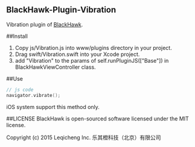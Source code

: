 BlackHawk-Plugin-Vibration
----------

Vibration plugin of [BlackHawk](https://github.com/Lucky-Orange/BlackHawk).

##Install

1. Copy js/Vibration.js into www/plugins directory in your project.
2. Drag swift/Vibration.swift into your Xcode project.
3. add "Vibration" to the params of self.runPluginJS(["Base"]) in BlackHawkViewController class.

##Use

```swift
// js code
navigator.vibrate();
```
iOS system support this method only.

##LICENSE
BlackHawk is open-sourced software licensed under the MIT license.

Copyright (c) 2015 Leqicheng Inc. 乐其橙科技（北京）有限公司

